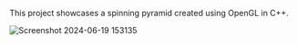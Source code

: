 This project showcases a spinning pyramid created using OpenGL in C++.

![Screenshot 2024-06-19 153135](https://github.com/Camperspro/OpenGL-3D-Pyramid-Textured/assets/61707333/0d87b180-a371-4e80-9b79-29048c98efec)
